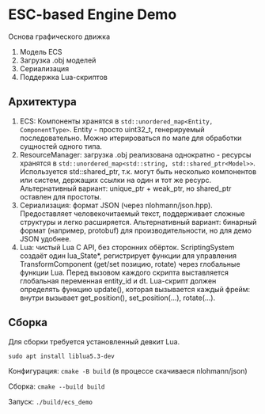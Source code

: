 # ESC-based Engine Demo

Основа графического движка

1. Модель ECS
1. Загрузка .obj моделей
1. Сериализация
1. Поддержка Lua-скриптов

## Архитектура

1. ECS: Компоненты хранятся в `std::unordered_map<Entity, ComponentType>`. Entity - просто uint32_t, генерируемый последовательно. Можно итерироваться по мапе для обработки сущностей одного типа.
1. ResourceManager: загрузка .obj реализована однократно - ресурсы хранятся в `std::unordered_map<std::string, std::shared_ptr<Model>>`. Используется std::shared_ptr, т.к. могут быть несколько компонентов или систем, держащих ссылки на один и тот же ресурс. Альтернативный вариант: unique_ptr + weak_ptr, но shared_ptr оставлен для простоты.
1. Сериализация: формат JSON (через nlohmann/json.hpp). Предоставляет человекочитаемый текст, поддерживает сложные структуры и легко расширяется. Альтернативный вариант: бинарный формат (например, protobuf) для производительности, но для демо JSON удобнее.
1. Lua: чистый Lua C API, без сторонних обёрток. ScriptingSystem создаёт один lua_State*, регистрирует функции для управления TransformComponent (get/set позицию, rotate) через глобальные функции Lua. Перед вызовом каждого скрипта выставляется глобальная переменная entity_id и dt. Lua-скрипт должен определять функцию update(), которая вызывается каждый фрейм: внутри вызывает get_position(), set_position(...), rotate(...).

## Сборка

Для сборки требуется установленный девкит Lua.

`sudo apt install liblua5.3-dev`

Конфигурация:
`cmake -B build` (в процессе скачиваеся nlohmann/json)

Сборка: `cmake --build build`

Запуск: `./build/ecs_demo`